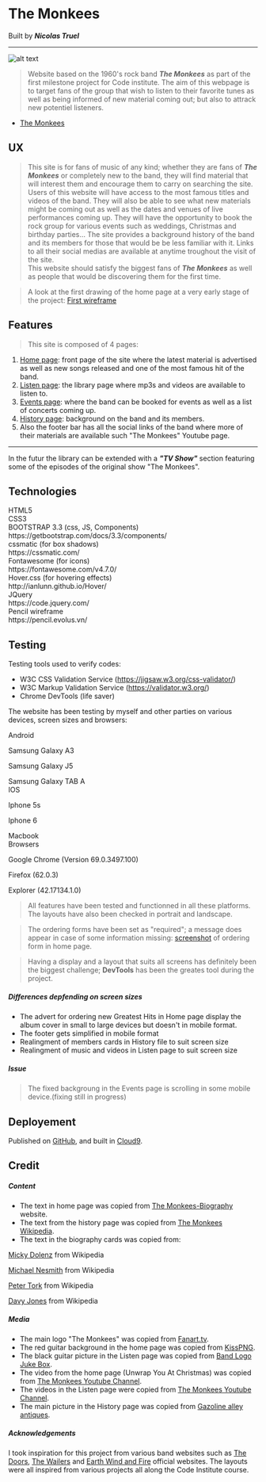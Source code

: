 # The Monkees
Built by **_Nicolas Truel_**
___
![alt text](https://cdn.cnn.com/cnnnext/dam/assets/120301020107-the-monkees-davy-jones-dead-at-66-01-horizontal-large-gallery.jpg)
> Website based on the 1960's rock band **_The Monkees_** as part of the first 
milestone project for Code institute.
The aim of this webpage is to target fans of the group that wish to listen to 
their favorite tunes as well as being informed of new material coming out; but 
also to attrack new potentiel listeners. 

* [The Monkees](https://the-monkees-nicktruel.c9users.io/index.html)

## UX
> This site is for fans of music of any kind; whether they are fans of **_The Monkees_** 
or completely new to the band, they will find
material that will interest them and encourage them to carry on searching the site.
<br>Users of this website will have access to the most famous titles and videos of the 
band. They 
will also be able to see what new materials might be coming out as well as the dates 
and venues of live performances
coming up.
They will have the opportunity to book the rock group for various events 
such as weddings, Christmas and birthday parties...
The site provides a background history of the band and its members for those 
that would be be less familiar with it.
Links to all their social medias are available at anytime troughout the visit of 
the site.<br>This website should satisfy the biggest fans of **_The Monkees_** as well as people that 
would be discovering them for the first time.

> A look at the first drawing of the home page at a very early stage of the project:
[First wireframe](/images/first-wireframe.png)

## Features
> This site is composed of 4 pages:
1. [Home page](https://the-monkees-nicktruel.c9users.io/index.html): front page of the site 
where the latest material is advertised as well as new songs released and one of the most 
famous hit of the band.
2. [Listen page](https://the-monkees-nicktruel.c9users.io/listen.html): the library page 
where mp3s and videos are available to listen to.
3. [Events page](https://the-monkees-nicktruel.c9users.io/events.html): where the band can be 
booked for events as well as a list of concerts coming up.
4. [History page](https://the-monkees-nicktruel.c9users.io/history.html): background on the 
band and its members.
5. Also the footer bar has all the social links of the band where more of their materials are 
available such "The Monkees" Youtube page.
___
In the futur the library can be extended with a ___"TV Show"___ section featuring some of the 
episodes of the original show "The Monkees".

## Technologies
<dl>
 <dt>HTML5</dt>
 
 <dt>CSS3</dt>
 
 <dt>BOOTSTRAP 3.3 (css, JS, Components)</dt>https://getbootstrap.com/docs/3.3/components/
 
 <dt>cssmatic (for box shadows)</dt>https://cssmatic.com/
 
 <dt>Fontawesome (for icons)</dt>https://fontawesome.com/v4.7.0/
 
 <dt>Hover.css (for hovering effects)</dt>http://ianlunn.github.io/Hover/
 
 <dt>JQuery</dt>https://code.jquery.com/
 
 <dt>Pencil wireframe</dt>https://pencil.evolus.vn/
</dl>

## Testing
Testing tools used to verify codes:
* W3C CSS Validation Service (https://jigsaw.w3.org/css-validator/)
* W3C Markup Validation Service (https://validator.w3.org/)
* Chrome DevTools (life saver)

The website has been testing by myself and other parties on various devices, screen sizes and browsers:
<dl>
 <dt>Android</dt>
 <dl>Samsung Galaxy A3
 <dl>Samsung Galaxy J5
 <dl>Samsung Galaxy TAB A
 <dt>IOS</dt>
 <dl>Iphone 5s
 <dl>Iphone 6
 <dl>Macbook
 <dt>Browsers</dt>
 <dl>Google Chrome (Version 69.0.3497.100)
 <dl>Firefox (62.0.3)
 <dl>Explorer (42.17134.1.0)
</dl>

> All features have been tested and functionned in all these platforms. 
The layouts have also been checked in portrait and landscape.

> The ordering forms have been set as "required"; a message does appear in case of some information missing: 
[screenshot](/images/form-incomplete.png) of ordering form in home page.

> Having a display and a layout that suits all screens has definitely been the 
biggest challenge; __DevTools__ has been the greates tool during the project.


##### Differences depfending on screen sizes

* The advert for ordering new Greatest Hits in Home page display the album cover 
in small to large devices but doesn't in mobile format.
* The footer gets simplified in mobile format
* Realingment of members cards in History file to suit screen size
* Realingment of music and videos in Listen page to suit screen size


##### Issue
> The fixed backgroung in the Events page is scrolling in some mobile device.(fixing still in progress)

## Deployement
Published on [GitHub](https://github.com/nicktruel/the-monkees), and built in [Cloud9](https://c9.io/nicktruel).

## Credit
##### Content
* The text in home page was copied from [The Monkees-Biography](https://www.biography.com/people/groups/the-monkees) website.
* The text from the history page was copied from [The Monkees Wikipedia](https://en.wikipedia.org/wiki/The_Monkees).
* The text in the biography cards was copied from:

[Micky Dolenz](https://en.wikipedia.org/wiki/Micky_Dolenz) from Wikipedia

[Michael Nesmith](https://en.wikipedia.org/wiki/Michael_Nesmith) from Wikipedia

[Peter Tork](https://en.wikipedia.org/wiki/Peter_Tork) from Wikipedia

[Davy Jones](https://en.wikipedia.org/wiki/Davy_Jones_(musician)) from Wikipedia

##### Media
* The main logo "The Monkees"  was copied from [Fanart.tv](https://fanart.tv/).
* The red guitar background in the home page was copied from [KissPNG](https://www.kisspng.com/).
* The black guitar picture in the Listen page was copied from [Band Logo Juke Box](https://www.bandlogojukebox.com/blog/2017/12/4/m1-the-monkees).
* The video from the home page (Unwrap You At Christmas) was copied from [The Monkees Youtube Channel](https://www.youtube.com/channel/UCv1oY0OLtsEySHeP1TkYNqA).
* The videos in the Listen page were copied from [The Monkees Youtube Channel](https://www.youtube.com/channel/UCv1oY0OLtsEySHeP1TkYNqA).
* The main picture in the History page was copied from [Gazoline alley antiques](http://www.gasolinealleyantiques.com/celebrity/monkees.htm).

##### Acknowledgements
I took inspiration for this project from various band websites such as [The Doors](https://www.thedoors.com/), [The Wailers](https://www.thewailers.net/) and [Earth Wind and Fire](https://www.earthwindandfire.com/) official websites.
The layouts were all inspired from various projects all along the Code Institute course.